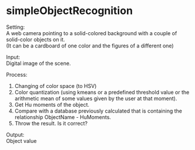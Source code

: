 # simpleObjectRecognition  

Setting:  
A web camera pointing to a solid-colored background with a couple of solid-color objects on it.  
(It can be a cardboard of one color and the figures of a different one)  

Input:  
Digital image of the scene.  

Process:  
1) Changing of color space (to HSV)  
2) Color quantization (using kmeans or a predefined threshold value or the arithmetic mean of some values given by the user at that moment).  
3) Get Hu moments of the object.  
4) Compare with a database previously calculated that is containing the relationship ObjectName - HuMoments.  
5) Throw the result. Is it correct?  

Output:  
Object value  
